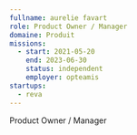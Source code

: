 ```yaml
---
fullname: aurelie favart
role: Product Owner / Manager 
domaine: Produit
missions:
  - start: 2021-05-20
    end: 2023-06-30
    status: independent
    employer: opteamis
startups:
  - reva
---
```


Product Owner / Manager 
